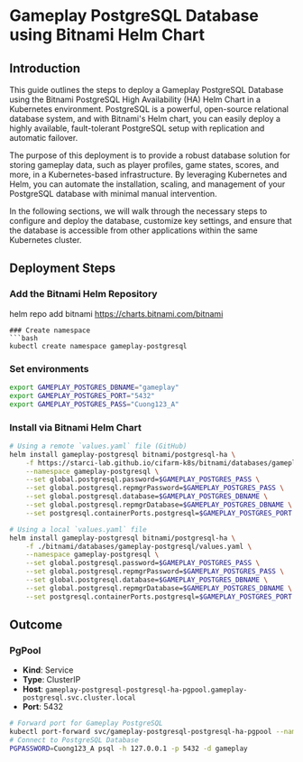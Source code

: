 # Gameplay PostgreSQL Database using Bitnami Helm Chart
## Introduction
This guide outlines the steps to deploy a Gameplay PostgreSQL Database using the Bitnami PostgreSQL High Availability (HA) Helm Chart in a Kubernetes environment. PostgreSQL is a powerful, open-source relational database system, and with Bitnami's Helm chart, you can easily deploy a highly available, fault-tolerant PostgreSQL setup with replication and automatic failover.

The purpose of this deployment is to provide a robust database solution for storing gameplay data, such as player profiles, game states, scores, and more, in a Kubernetes-based infrastructure. By leveraging Kubernetes and Helm, you can automate the installation, scaling, and management of your PostgreSQL database with minimal manual intervention.

In the following sections, we will walk through the necessary steps to configure and deploy the database, customize key settings, and ensure that the database is accessible from other applications within the same Kubernetes cluster.
## Deployment Steps
### Add the Bitnami Helm Repository
helm repo add bitnami https://charts.bitnami.com/bitnami
```
### Create namespace
```bash
kubectl create namespace gameplay-postgresql
```
### Set environments
```bash
export GAMEPLAY_POSTGRES_DBNAME="gameplay"
export GAMEPLAY_POSTGRES_PORT="5432"
export GAMEPLAY_POSTGRES_PASS="Cuong123_A"
```
### Install via Bitnami Helm Chart
```bash
# Using a remote `values.yaml` file (GitHub)
helm install gameplay-postgresql bitnami/postgresql-ha \
    -f https://starci-lab.github.io/cifarm-k8s/bitnami/databases/gameplay-postgresql/values.yaml \
    --namespace gameplay-postgresql \
    --set global.postgresql.password=$GAMEPLAY_POSTGRES_PASS \
    --set global.postgresql.repmgrPassword=$GAMEPLAY_POSTGRES_PASS \
    --set global.postgresql.database=$GAMEPLAY_POSTGRES_DBNAME \
    --set global.postgresql.repmgrDatabase=$GAMEPLAY_POSTGRES_DBNAME \
    --set postgresql.containerPorts.postgresql=$GAMEPLAY_POSTGRES_PORT

# Using a local `values.yaml` file
helm install gameplay-postgresql bitnami/postgresql-ha \
    -f ./bitnami/databases/gameplay-postgresql/values.yaml \
    --namespace gameplay-postgresql \
    --set global.postgresql.password=$GAMEPLAY_POSTGRES_PASS \
    --set global.postgresql.repmgrPassword=$GAMEPLAY_POSTGRES_PASS \
    --set global.postgresql.database=$GAMEPLAY_POSTGRES_DBNAME \
    --set global.postgresql.repmgrDatabase=$GAMEPLAY_POSTGRES_DBNAME \
    --set postgresql.containerPorts.postgresql=$GAMEPLAY_POSTGRES_PORT
```
## Outcome
### PgPool
- **Kind**: Service  
- **Type**: ClusterIP  
- **Host**: `gameplay-postgresql-postgresql-ha-pgpool.gameplay-postgresql.svc.cluster.local`  
- **Port**: 5432
```bash
# Forward port for Gameplay PostgreSQL
kubectl port-forward svc/gameplay-postgresql-postgresql-ha-pgpool --namespace monitoring 5432:5432
# Connect to PostgreSQL Database
PGPASSWORD=Cuong123_A psql -h 127.0.0.1 -p 5432 -d gameplay
```